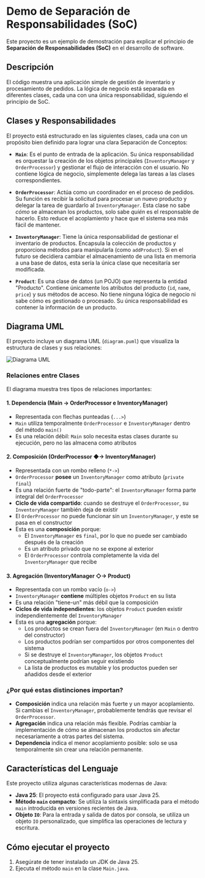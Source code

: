 # Demo de Separación de Responsabilidades (SoC)

Este proyecto es un ejemplo de demostración para explicar el principio de **Separación de Responsabilidades (SoC)** en el desarrollo de software.

## Descripción

El código muestra una aplicación simple de gestión de inventario y procesamiento de pedidos. La lógica de negocio está separada en diferentes clases, cada una con una única responsabilidad, siguiendo el principio de SoC.

## Clases y Responsabilidades

El proyecto está estructurado en las siguientes clases, cada una con un propósito bien definido para lograr una clara Separación de Conceptos:

- **`Main`**: Es el punto de entrada de la aplicación. Su única responsabilidad es orquestar la creación de los objetos principales (`InventoryManager` y `OrderProcessor`) y gestionar el flujo de interacción con el usuario. No contiene lógica de negocio, simplemente delega las tareas a las clases correspondientes.

- **`OrderProcessor`**: Actúa como un coordinador en el proceso de pedidos. Su función es recibir la solicitud para procesar un nuevo producto y delegar la tarea de guardarlo al `InventoryManager`. Esta clase no sabe *cómo* se almacenan los productos, solo sabe *quién* es el responsable de hacerlo. Esto reduce el acoplamiento y hace que el sistema sea más fácil de mantener.

- **`InventoryManager`**: Tiene la única responsabilidad de gestionar el inventario de productos. Encapsula la colección de productos y proporciona métodos para manipularla (como `addProduct`). Si en el futuro se decidiera cambiar el almacenamiento de una lista en memoria a una base de datos, esta sería la única clase que necesitaría ser modificada.

- **`Product`**: Es una clase de datos (un POJO) que representa la entidad "Producto". Contiene únicamente los atributos del producto (`id`, `name`, `price`) y sus métodos de acceso. No tiene ninguna lógica de negocio ni sabe cómo es gestionado o procesado. Su única responsabilidad es contener la información de un producto.

## Diagrama UML

El proyecto incluye un diagrama UML (`diagram.puml`) que visualiza la estructura de clases y sus relaciones:

![Diagrama UML](diagram.puml)

### Relaciones entre Clases

El diagrama muestra tres tipos de relaciones importantes:

#### 1. **Dependencia (Main → OrderProcessor e InventoryManager)**

- Representada con flechas punteadas (`...>`)
- `Main` utiliza temporalmente `OrderProcessor` e `InventoryManager` dentro del método `main()`
- Es una relación débil: `Main` solo necesita estas clases durante su ejecución, pero no las almacena como atributos

#### 2. **Composición (OrderProcessor ◆→ InventoryManager)**

- Representada con un rombo relleno (`*->`)
- `OrderProcessor` **posee** un `InventoryManager` como atributo (`private final`)
- Es una relación fuerte de "todo-parte": el `InventoryManager` forma parte integral del `OrderProcessor`
- **Ciclo de vida compartido**: cuando se destruye el `OrderProcessor`, su `InventoryManager` también deja de existir
- El `OrderProcessor` no puede funcionar sin un `InventoryManager`, y este se pasa en el constructor
- Esta es una **composición** porque:
  - El `InventoryManager` es `final`, por lo que no puede ser cambiado después de la creación
  - Es un atributo privado que no se expone al exterior
  - El `OrderProcessor` controla completamente la vida del `InventoryManager` que recibe

#### 3. **Agregación (InventoryManager ◇→ Product)**

- Representada con un rombo vacío (`o->`)
- `InventoryManager` **contiene** múltiples objetos `Product` en su lista
- Es una relación "tiene-un" más débil que la composición
- **Ciclos de vida independientes**: los objetos `Product` pueden existir independientemente del `InventoryManager`
- Esta es una **agregación** porque:
  - Los productos se crean fuera del `InventoryManager` (en `Main` o dentro del constructor)
  - Los productos podrían ser compartidos por otros componentes del sistema
  - Si se destruye el `InventoryManager`, los objetos `Product` conceptualmente podrían seguir existiendo
  - La lista de productos es mutable y los productos pueden ser añadidos desde el exterior

### ¿Por qué estas distinciones importan?

- **Composición** indica una relación más fuerte y un mayor acoplamiento. Si cambias el `InventoryManager`, probablemente tendrás que revisar el `OrderProcessor`.
- **Agregación** indica una relación más flexible. Podrías cambiar la implementación de cómo se almacenan los productos sin afectar necesariamente a otras partes del sistema.
- **Dependencia** indica el menor acoplamiento posible: solo se usa temporalmente sin crear una relación permanente.

## Características del Lenguaje

Este proyecto utiliza algunas características modernas de Java:

- **Java 25**: El proyecto está configurado para usar Java 25.
- **Método `main` compacto**: Se utiliza la sintaxis simplificada para el método `main` introducida en versiones recientes de Java.
- **Objeto `IO`**: Para la entrada y salida de datos por consola, se utiliza un objeto `IO` personalizado, que simplifica las operaciones de lectura y escritura.

## Cómo ejecutar el proyecto

1. Asegúrate de tener instalado un JDK de Java 25.
2. Ejecuta el método `main` en la clase `Main.java`.

